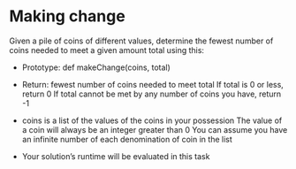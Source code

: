 # Making change

Given a pile of coins of different values, determine the fewest number of coins needed to meet a given amount total using this:

- Prototype: def makeChange(coins, total)

- Return: fewest number of coins needed to meet total
If total is 0 or less, return 0
If total cannot be met by any number of coins you have, return -1

- coins is a list of the values of the coins in your possession
The value of a coin will always be an integer greater than 0
You can assume you have an infinite number of each denomination of coin in the list

- Your solution’s runtime will be evaluated in this task
